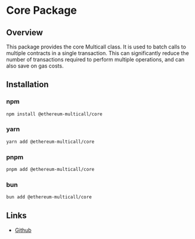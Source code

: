 # Core Package

## Overview

This package provides the core Multicall class. It is used to batch calls to multiple contracts in a single transaction. This can significantly reduce the number of transactions required to perform multiple operations, and can also save on gas costs.

## Installation

### npm

```bash
npm install @ethereum-multicall/core
```

### yarn

```bash
yarn add @ethereum-multicall/core
```

### pnpm

```bash
pnpm add @ethereum-multicall/core
```

### bun

```bash
bun add @ethereum-multicall/core
```

## Links

- [Github](https://github.com/joshstevens19/ethereum-multicall)
